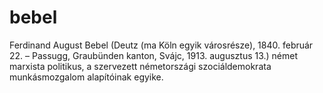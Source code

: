 # bebel

Ferdinand August Bebel (Deutz (ma Köln egyik városrésze), 1840. február 22. – Passugg, Graubünden kanton, Svájc, 1913. augusztus 13.) német marxista politikus, a szervezett németországi szociáldemokrata munkásmozgalom alapítóinak egyike.
